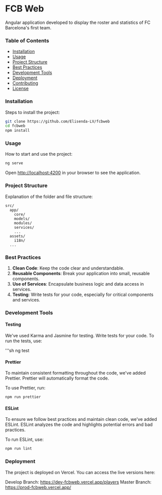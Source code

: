 # FCB Web

Angular application developed to display the roster and statistics of FC Barcelona's first team.


### Table of Contents

- [Installation](#installation)
- [Usage](#usage)
- [Project Structure](#project-structure)
- [Best Practices](#best-practices)
- [Development Tools](#development-tools)
- [Deployment](#deployment)
- [Contributing](#contributing)
- [License](#license)


### Installation

Steps to install the project:

```sh
git clone https://github.com/Elisenda-LV/fcbweb
cd fcbweb
npm install
```


### Usage

How to start and use the project:

```sh
ng serve
```

Open [http://localhost:4200](http://localhost:4200) in your browser to see the application.


### Project Structure

Explanation of the folder and file structure:

```
src/
  app/
    core/
    models/
    modules/
    services/
    ...
  assets/
    i18n/
  ...
```

### Best Practices

1. **Clean Code**: Keep the code clear and understandable.
2. **Reusable Components**: Break your application into small, reusable components.
3. **Use of Services**: Encapsulate business logic and data access in services.
4. **Testing**: Write tests for your code, especially for critical components and services.
 

### Development Tools

#### Testing
We've used Karma and Jasmine for testing. Write tests for your code.  To run the tests, use:

'''sh
ng test

#### Prettier

To maintain consistent formatting throughout the code, we've added Prettier. Prettier will automatically format the code.

To use Prettier, run:

```sh
npm run prettier
```

#### ESLint

To ensure we follow best practices and maintain clean code, we've added ESLint. ESLint analyzes the code and highlights potential errors and bad practices.

To run ESLint, use:

```sh
npm run lint
```

### Deployment

The project is deployed on Vercel. You can access the live versions here:

Develop Branch: https://dev-fcbweb.vercel.app/players
Master Branch: https://prod-fcbweb.vercel.app/

